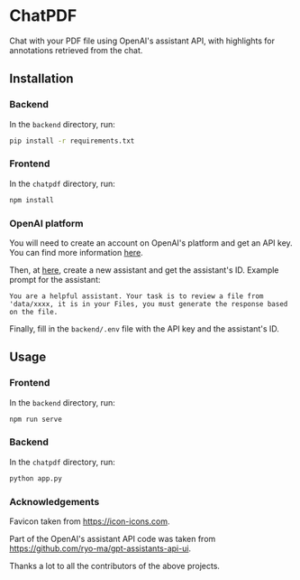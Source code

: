 # ChatPDF

Chat with your PDF file using OpenAI's assistant API, with highlights for annotations retrieved from the chat.

## Installation
### Backend
In the `backend` directory, run:

```bash
pip install -r requirements.txt
```

### Frontend
In the `chatpdf` directory, run:

```bash
npm install
```

### OpenAI platform
You will need to create an account on OpenAI's platform and get an API key. You can find more information [here](https://beta.openai.com/docs/get-started/quickstart).

Then, at [here](https://platform.openai.com/assistants), create a new assistant and get the assistant's ID. Example prompt for the assistant:

```text
You are a helpful assistant. Your task is to review a file from 'data/xxxx, it is in your Files, you must generate the response based on the file.
```

Finally, fill in the `backend/.env` file with the API key and the assistant's ID.

## Usage
### Frontend
In the `backend` directory, run:

```bash
npm run serve
```

### Backend
In the `chatpdf` directory, run:

```bash
python app.py
```

### Acknowledgements
Favicon taken from https://icon-icons.com.

Part of the OpenAI's assistant API code was taken from https://github.com/ryo-ma/gpt-assistants-api-ui.

Thanks a lot to all the contributors of the above projects.